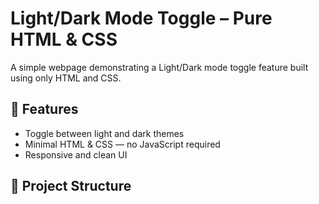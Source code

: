 # Light/Dark Mode Toggle – Pure HTML & CSS  

A simple webpage demonstrating a Light/Dark mode toggle feature built using only HTML and CSS.

## 🚀 Features
- Toggle between light and dark themes  
- Minimal HTML & CSS — no JavaScript required  
- Responsive and clean UI  

## 📁 Project Structure
